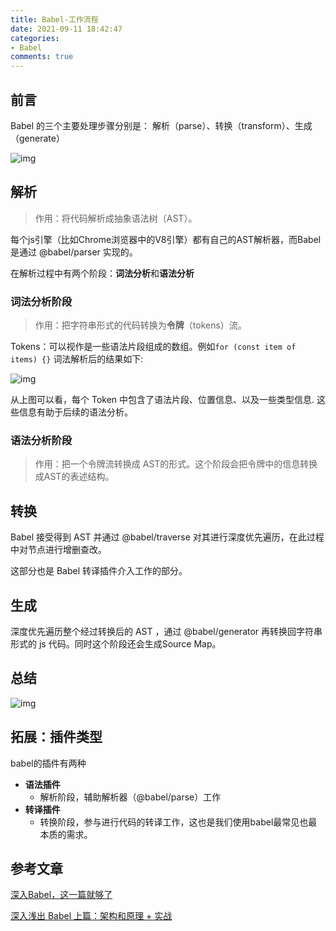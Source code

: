 ```yaml
---
title: Babel-工作流程
date: 2021-09-11 18:42:47
categories:
- Babel
comments: true
---
```


## 前言

Babel 的三个主要处理步骤分别是： 解析（parse）、转换（transform）、生成（generate）

<!-- more -->

![img](https://p1-jj.byteimg.com/tos-cn-i-t2oaga2asx/gold-user-assets/2018/12/24/167dfa8949b0401a~tplv-t2oaga2asx-watermark.awebp)



## 解析

> 作用：将代码解析成抽象语法树（AST）。

每个js引擎（比如Chrome浏览器中的V8引擎）都有自己的AST解析器，而Babel是通过 @babel/parser 实现的。

在解析过程中有两个阶段：**词法分析**和**语法分析**

### 词法分析阶段

> 作用：把字符串形式的代码转换为**令牌**（tokens）流。

Tokens：可以视作是一些语法片段组成的数组。例如`for (const item of items) {}` 词法解析后的结果如下:

![img](https://p1-jj.byteimg.com/tos-cn-i-t2oaga2asx/gold-user-assets/2019/10/2/16d8d0cd40b123d1~tplv-t2oaga2asx-watermark.awebp)

从上图可以看，每个 Token 中包含了语法片段、位置信息、以及一些类型信息. 这些信息有助于后续的语法分析。

### 语法分析阶段

> 作用：把一个令牌流转换成 AST的形式。这个阶段会把令牌中的信息转换成AST的表述结构。



## 转换

Babel 接受得到 AST 并通过 @babel/traverse 对其进行深度优先遍历，在此过程中对节点进行增删查改。

这部分也是 Babel 转译插件介入工作的部分。



## 生成

深度优先遍历整个经过转换后的 AST ，通过 @babel/generator 再转换回字符串形式的 js 代码。同时这个阶段还会生成Source Map。



## 总结

![img](https://p1-jj.byteimg.com/tos-cn-i-t2oaga2asx/gold-user-assets/2019/10/2/16d8d0cd559c7e1e~tplv-t2oaga2asx-watermark.awebp)

## 拓展：插件类型

babel的插件有两种

- **语法插件**
  - 解析阶段，辅助解析器（@babel/parse）工作
- **转译插件**
	- 转换阶段，参与进行代码的转译工作，这也是我们使用babel最常见也最本质的需求。



## 参考文章

[深入Babel，这一篇就够了](https://juejin.cn/post/6844903746804137991#heading-0)

[深入浅出 Babel 上篇：架构和原理 + 实战](https://juejin.cn/post/6844903956905197576#heading-0)